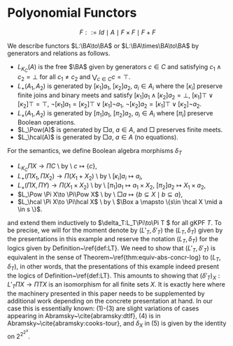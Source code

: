 $\newcommand{\BA}{{\sf BA}}$

# Polyonomial Functors

$$F ::= Id \mid A \mid F \times F \mid F\plus F$$

We describe functors $L:\BA\to\BA$ or $L:\BA\times\BA\to\BA$
  by generators and relations as follows.
- $L_{K_C}(A)$ is the free $\BA$ given by generators $c\in C$
  and satisfying $c_1\wedge c_2=\bot$ for all $c_1\not=c_2$ and $\bigvee_{c\in
    C} c = \top$.
- $L_+(A_1,A_2)$ is generated by $[\kappa_1]a_1$,
  $[\kappa_2]a_2$, $a_i\in A_i$ where the $[\kappa_i]$ preserve finite
  joins and binary meets and satisfy $[\kappa_1] a_1\wedge
  [\kappa_2]a_2=\bot$, $[\kappa_1]\top\vee [\kappa_2]\top=\top$,
  $\neg[\kappa_1]a_1=[\kappa_2]\top\vee[\kappa_1]\neg a_1$,
  $\neg[\kappa_2]a_2=[\kappa_1]\top\vee[\kappa_2]\neg a_2$.
- $L_\times(A_1,A_2)$ is generated by $[\pi_1]a_1$,
  $[\pi_2]a_2$, $a_i\in A_i$ where $[\pi_i]$ preserve Boolean
  operations.
- $L_\Pow(A)$ is generated by $\Box a$, $a \in A$, and $\Box$
  preserves finite meets.
- $L_\hcal(A)$ is generated by $\Box a$, $a \in A$ (no equations).

For the semantics, we define Boolean algebra morphisms $\delta_T$
- $L_{K_C}\Pi X \to \Pi C$ \ by \ $c\mapsto \{c\}$, 
- $L_+(\Pi X_1,\Pi X_2) \to \Pi(X_1+X_2)$ \ by \ $[\kappa_i]a_i\mapsto a_i$, 
- $L_\times(\Pi X,\Pi Y) \to \Pi(X_1\times X_2)$ \ by \ $[\pi_1]a_1\mapsto a_1\times X_2$, $[\pi_2]a_2\mapsto X_1\times a_2$, 
- $L_\Pow \Pi X\to \Pi\Pow X$ \ by \ $\Box a \mapsto \{b\subseteq
  X\mid b\subseteq a\}$,
- $L_\hcal \Pi X\to \Pi\hcal X$ \ by \ $\Box a \mapsto \{s\in \hcal X
  \mid a \in s \}$.
  
and extend them inductively to $\delta_T:L_T\Pi\to\Pi T $ for all gKPF
$T$. To be precise, we will for the moment denote by
$(L'_T,\delta'_T)$ the $(L_T,\delta_T)$ given by the presentations in
this example and reserve the notation $(L_T,\delta_T)$ for the logics
given by Definition~\ref{def:LT}. We need to show that
$(L'_T,\delta'_T)$ is equivalent in the sense of
Theorem~\ref{thm:equiv-abs-concr-log} to $(L_T,\delta_T)$, in
other words, that the presentations of this example indeed present the
logics of Definition~\ref{def:LT}. This amounts to showing that
$(\delta'_T)_X: L'_T\Pi X\to \Pi TX$ is an isomorphism for all finite
sets $X$. It is exactly here where the machinery presented in this
paper needs to be supplemented by additional work depending on the
concrete presentation at hand. In our case this is essentially known:
(1)-(3) are slight variations of cases appearing in
Abramsky~\cite{abramsky:dtlf}, (4) is in
Abramsky~\cite{abramsky:cooks-tour}, and $\delta_X$ in (5) is given by
the identity on $2^{2^{2^X}}$.


